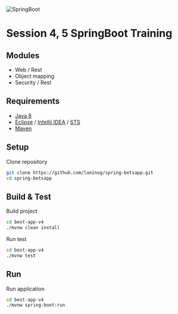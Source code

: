 ![SpringBoot](https://spring.io/img/homepage/icon-spring-boot.svg)

# Session 4, 5 SpringBoot Training

## Modules

- Web / Rest
- Object mapping
- Security / Rest

## Requirements

- [Java 8](http://www.oracle.com/technetwork/java/javase/downloads/jdk8-downloads-2133151.html)
- [Eclipse](https://www.eclipse.org/downloads/packages/) / [Intellij IDEA](https://www.jetbrains.com/idea/) / [STS](https://spring.io/tools)
- [Maven](https://maven.apache.org/download.cgi)

## Setup

Clone repository
``` bash
git clone https://github.com/laninog/spring-betsapp.git
cd spring-betsapp
```

## Build & Test

Build project
``` bash
cd best-app-v4
./mvnw clean install
```
Run test
``` bash
cd best-app-v4
./mvnw test
```

## Run

Run application
``` bash
cd best-app-v4
./mvnw spring-boot:run
```
